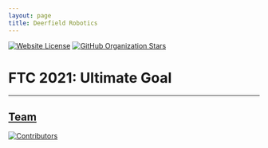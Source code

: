 ```yaml
---
layout: page
title: Deerfield Robotics
---
```

[![Website License](https://img.shields.io/github/license/Big-Green-7245/Big-Green-7245.github.io)](https://github.com/Big-Green-7245/Big-Green-7245.github.io)
[![GitHub Organization Stars](https://img.shields.io/github/stars/Big-Green-7245?style=social)](https://github.com/Big-Green-7245)


# FTC 2021: Ultimate Goal
---
## [Team](https://github.com/orgs/Big-Green-7245/teams/ultimate-goal)
[![Contributors](https://img.shields.io/github/contributors/Big-Green-7245/teamcode-2021)](https://github.com/Big-Green-7245/teamcode-2021)

